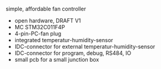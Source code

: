 simple, affordable fan controller
- open hardware, DRAFT V1 
- MC STM32C011F4P
- 4-pin-PC-fan plug
- integrated temperatur-humidity-sensor
- IDC-connector for external temperatur-humidity-sensor
- IDC-connector for program, debug, RS484, IO
- small pcb for a small junction box
